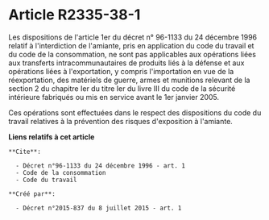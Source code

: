 # Article R2335-38-1

Les dispositions de l'article 1er du décret n° 96-1133 du 24 décembre 1996 relatif à l'interdiction de l'amiante, pris en
application du code du travail et du code de la consommation, ne sont pas applicables aux opérations liées aux transferts
intracommunautaires de produits liés à la défense et aux opérations liées à l'exportation, y compris l'importation en vue de
la réexportation, des matériels de guerre, armes et munitions relevant de la section 2 du chapitre Ier du titre Ier du livre
III du code de la sécurité intérieure fabriqués ou mis en service avant le 1er janvier 2005.

Ces opérations sont effectuées dans le respect des dispositions du code du travail relatives à la prévention des risques
d'exposition à l'amiante.

**Liens relatifs à cet article**

	**Cite**:

	  - Décret n°96-1133 du 24 décembre 1996 - art. 1
	  - Code de la consommation
	  - Code du travail

	**Créé par**:

	  - Décret n°2015-837 du 8 juillet 2015 - art. 1
